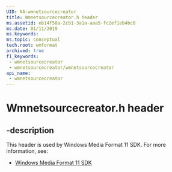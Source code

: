 ```yaml
---
UID: NA:wmnetsourcecreator
title: Wmnetsourcecreator.h header
ms.assetid: eb14f58a-2cb1-3a1a-aaa5-fc2ef1eb4bc0
ms.date: 01/11/2019
ms.keywords: 
ms.topic: conceptual
tech.root: wmformat
archived: true
f1_keywords:
 - wmnetsourcecreator
 - wmnetsourcecreator/wmnetsourcecreator
api_name:
 - wmnetsourcecreator
---
```


# Wmnetsourcecreator.h header


## -description

This header is used by Windows Media Format 11 SDK. For more information, see:

- [Windows Media Format 11 SDK](../_wmformat/index.md)

